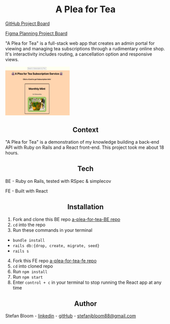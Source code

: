 <h1 align="center"> A Plea for Tea </h1>


[GitHub Project Board](https://github.com/users/stefanjbloom/projects/6/views/1)

[Figma Planning Project Board](https://www.figma.com/board/JvmcRrFbD15GfceepoTn96/teaShop?node-id=0-1&node-type=canvas&t=6IpfXCnRrVl6NuU3-0)

"A Plea for Tea" is a full-stack web app that creates an admin portal for viewing and managing tea subscriptions through a rudimentary online shop. It's interactivity includes routing, a cancellation option and responsive views.

<img src="./src/data/images/homescreen.jpeg" alt="Home page view" width="40%">


<h2 align="center"> Context </h2>

"A Plea for Tea" is a demonstration of my knowledge building a back-end API with Ruby on Rails and a React front-end. This project took me about 18 hours.

<h2 align="center"> Tech </h2>

BE - Ruby on Rails, tested with RSpec & simplecov

FE - Built with React

<h2 align="center"> Installation </h2>

1. Fork and clone this BE repo 
[a-plea-for-tea-BE repo](https://github.com/stefanjbloom/a-plea-for-tea-be)
2. `cd` into the repo
2. Run these commands in your terminal
  - `bundle install`
  -  `rails db:{drop, create, migrate, seed}`
  -  `rails s`

4. Fork this FE repo
[a-plea-for-tea-fe repo](https://github.com/stefanjbloom/a-plea-for-tea-fe)
5. `cd` into cloned repo
6. Run `npm install`
7. Run `npm start`
8.  Enter `control + c` in your terminal to stop running the React app at any time


<h2 align="center"> Author </h2>

Stefan Bloom - [linkedin](https://www.linkedin.com/in/stefanjbloom/) - [gitHub](https://github.com/stefanjbloom) - stefanjbloom88@gmail.com

